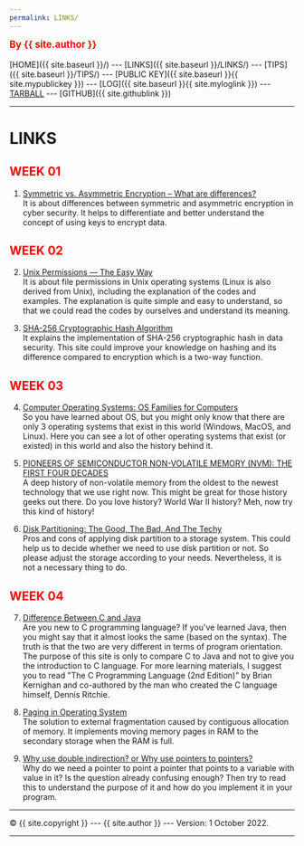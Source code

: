 ```yaml
---
permalink: LINKS/
---
```

<span style="color:red; font-weight:bold; font-size:larger;">By {{ site.author }}</span>
<br><br>
[HOME]({{ site.baseurl }}/) ---
[LINKS]({{ site.baseurl }}/LINKS/) ---
[TIPS]({{ site.baseurl }}/TIPS/) ---
[PUBLIC KEY]({{ site.baseurl }}{{ site.mypublickey }}) ---
[LOG]({{ site.baseurl }}{{ site.myloglink }}) ---
[TARBALL](https://os.vlsm.org/Log/fabianark.tar.bz2.txt) ---
[GITHUB]({{ site.githublink }})
<br>
<hr>

# LINKS

<h2 style="color:red">WEEK 01</h2>

1. [Symmetric vs. Asymmetric Encryption – What are differences?](https://www.ssl2buy.com/wiki/symmetric-vs-asymmetric-encryption-what-are-differences)<br>
It is about differences between symmetric and asymmetric encryption in cyber security. It helps to differentiate and better understand the concept of using keys to encrypt data.

<h2 style="color:red">WEEK 02</h2>

2. [Unix Permissions — The Easy Way](https://towardsdatascience.com/unix-permissions-the-easy-way-98cc19979b3e)<br>
It is about file permissions in Unix operating systems (Linux is also derived from Unix), including the explanation of the codes and examples. The explanation is quite simple and easy to understand, so that we could read the codes by ourselves and understand its meaning.

3. [SHA-256 Cryptographic Hash Algorithm](https://www.movable-type.co.uk/scripts/sha256.html)<br>
It explains the implementation of SHA-256 cryptographic hash in data security. This site could improve your knowledge on hashing and its difference compared to encryption which is a two-way function.

<h2 style="color:red">WEEK 03</h2>

4. [Computer Operating Systems: OS Families for Computers](https://www.techlila.com/computer-operating-systems/)<br>
So you have learned about OS, but you might only know that there are only 3 operating systems that exist in this world (Windows, MacOS, and Linux). Here you can see a lot of other operating systems that exist (or existed) in this world and also the history behind it.

5. [PIONEERS OF SEMICONDUCTOR NON-VOLATILE MEMORY (NVM): THE FIRST FOUR DECADES](https://computerhistory.org/blog/pioneers-of-semiconductor-non-volatile-memory-nvm-the-first-four-decades/)<br>
A deep history of non-volatile memory from the oldest to the newest technology that we use right now. This might be great for those history geeks out there. Do you love history? World War II history? Meh, now try this kind of history!

6. [Disk Partitioning: The Good, The Bad, And The Techy](https://protostechnologies.com/blog/disaster-recovery-news/disk-partitioning-good-bad-techy/)<br>
Pros and cons of applying disk partition to a storage system. This could help us to decide whether we need to use disk partition or not. So please adjust the storage according to your needs. Nevertheless, it is not a necessary thing to do.

<h2 style="color:red">WEEK 04</h2>

7. [Difference Between C and Java](https://www.guru99.com/difference-between-java-and-c.html)<br>
Are you new to C programming language? If you've learned Java, then you might say that it almost looks the same (based on the syntax). The truth is that the two are very different in terms of program orientation. The purpose of this site is only to compare C to Java and not to give you the introduction to C language. For more learning materials, I suggest you to read "The C Programming Language (2nd Edition)" by Brian Kernighan and co-authored by the man who created the C language himself, Dennis Ritchie.

8. [Paging in Operating System](https://medium.com/@esmerycornielle/memory-management-paging-43b85abe6d2f)<br>
The solution to external fragmentation caused by contiguous allocation of memory. It implements moving memory pages in RAM to the secondary storage when the RAM is full.

9. [Why use double indirection? or Why use pointers to pointers?](https://stackoverflow.com/questions/5580761/why-use-double-indirection-or-why-use-pointers-to-pointers)<br>
Why do we need a pointer to point a pointer that points to a variable with value in it? Is the question already confusing enough? Then try to read this to understand the purpose of it and how do you implement it in your program.

<hr>
&copy; {{ site.copyright }} --- {{ site.author }} --- Version: 1 October 2022.
<hr>
<br>
